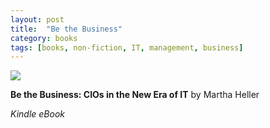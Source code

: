 ```yaml
---
layout: post
title:  "Be the Business"
category: books
tags: [books, non-fiction, IT, management, business]
---
```


<a target="_blank"  href="https://www.amazon.com/gp/product/1629561320/ref=as_li_tl?ie=UTF8&camp=1789&creative=9325&creativeASIN=1629561320&linkCode=as2&tag=42models-20&linkId=f2141d49ae741b323c48688fbe50a528"><img border="0" src="//ws-na.amazon-adsystem.com/widgets/q?_encoding=UTF8&MarketPlace=US&ASIN=1629561320&ServiceVersion=20070822&ID=AsinImage&WS=1&Format=_SL160_&tag=42models-20" ></a><img src="//ir-na.amazon-adsystem.com/e/ir?t=42models-20&l=am2&o=1&a=1629561320" width="1" height="1" border="0" alt="" style="border:none !important; margin:0px !important;" />

**Be the Business: CIOs in the New Era of IT** by Martha Heller

*Kindle eBook*
